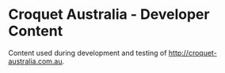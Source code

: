 # Croquet Australia - Developer Content

Content used during development and testing of http://croquet-australia.com.au.